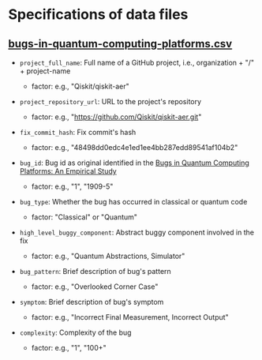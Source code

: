 # Specifications of data files

## [bugs-in-quantum-computing-platforms.csv](data/generated/bugs-in-quantum-computing-platforms.csv)

- `project_full_name`: Full name of a GitHub project, i.e., organization + "/" + project-name
  * factor: e.g., "Qiskit/qiskit-aer"

- `project_repository_url`: URL to the project's repository
  * factor: e.g., "https://github.com/Qiskit/qiskit-aer.git"

- `fix_commit_hash`: Fix commit's hash
  * factor: e.g., "48498dd0edc4e1ed1ee4bb287edd89541af104b2"

- `bug_id`: Bug id as original identified in the [Bugs in Quantum Computing Platforms: An Empirical Study](https://arxiv.org/abs/2110.14560)
  * factor: e.g., "1", "1909-5"

- `bug_type`: Whether the bug has occurred in classical or quantum code
  * factor: "Classical" or "Quantum"

- `high_level_buggy_component`: Abstract buggy component involved in the fix
  * factor: e.g., "Quantum Abstractions, Simulator"

- `bug_pattern`: Brief description of bug's pattern
  * factor: e.g., "Overlooked Corner Case"

- `symptom`: Brief description of bug's symptom
  * factor: e.g., "Incorrect Final Measurement, Incorrect Output"

- `complexity`: Complexity of the bug
  * factor: e.g., "1", "100+"
